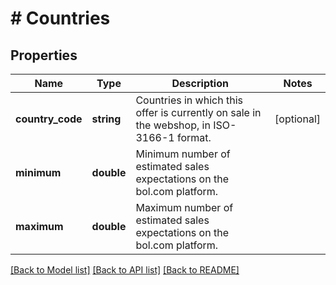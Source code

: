 # # Countries

## Properties

Name | Type | Description | Notes
------------ | ------------- | ------------- | -------------
**country_code** | **string** | Countries in which this offer is currently on sale in the webshop, in ISO-3166-1 format. | [optional]
**minimum** | **double** | Minimum number of estimated sales expectations on the bol.com platform. |
**maximum** | **double** | Maximum number of estimated sales expectations on the bol.com platform. |

[[Back to Model list]](../../README.md#models) [[Back to API list]](../../README.md#endpoints) [[Back to README]](../../README.md)
